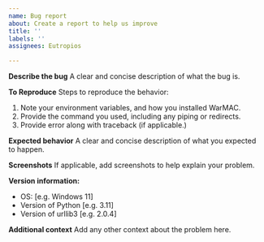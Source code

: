 ```yaml
---
name: Bug report
about: Create a report to help us improve
title: ''
labels: ''
assignees: Eutropios

---
```


**Describe the bug**
A clear and concise description of what the bug is.

**To Reproduce**
Steps to reproduce the behavior:

1. Note your environment variables, and how you installed WarMAC.
2. Provide the command you used, including any piping or redirects.
3. Provide error along with traceback (if applicable.)

**Expected behavior**
A clear and concise description of what you expected to happen.

**Screenshots**
If applicable, add screenshots to help explain your problem.

**Version information:**

- OS: [e.g. Windows 11]
- Version of Python [e.g. 3.11]
- Version of urllib3 [e.g. 2.0.4]

**Additional context**
Add any other context about the problem here.

